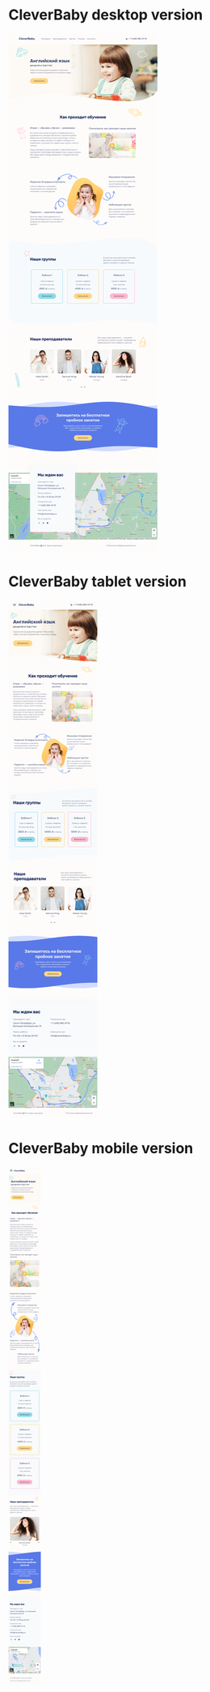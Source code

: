 # CleverBaby desktop version
![CleverBaby desktop](https://github.com/Edanriell/CleverBaby/blob/master/desktop-1366.png?raw=true)
# CleverBaby tablet version
![CleverBaby tablet](https://github.com/Edanriell/CleverBaby/blob/master/tablet-768.png?raw=true)
# CleverBaby mobile version
![CleverBaby mobile](https://github.com/Edanriell/CleverBaby/blob/master/phone-320.png?raw=true)
